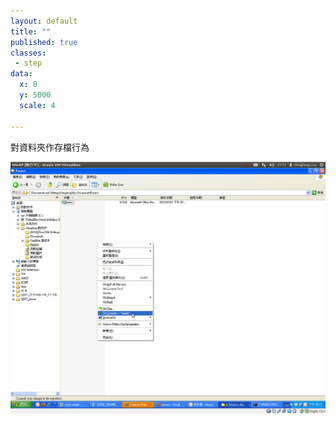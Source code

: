 ```yaml
---
layout: default
title: ""
published: true
classes:
 - step
data:
  x: 0
  y: 5000
  scale: 4

---
```


對資料夾作存檔行為

![git-commit](screenshots/git-commit.png)

